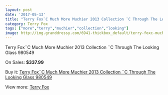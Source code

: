 ```yaml
---
layout: post
date: '2017-05-13'
title: "Terry Fox¨C Much More Muchier 2013 Collection ¨C Through The Looking Glass 980549"
category: Terry Fox
tags: ["more","terry","muchier","collection","looking"]
image: http://img.granddressy.com/6941-thickbox_default/terry-foxc-much-more-muchier-2013-collection-c-through-the-looking-glass-980549.jpg
---
```

Terry Fox¨C Much More Muchier 2013 Collection ¨C Through The Looking Glass 980549

On Sales: **$337.99**
<a href="https://www.granddressy.com/en/terry-fox/6198-terry-foxc-much-more-muchier-2013-collection-c-through-the-looking-glass-980549.html"><amp-img layout="responsive" width="600" height="600" src="//img.granddressy.com/6941-thickbox_default/terry-foxc-much-more-muchier-2013-collection-c-through-the-looking-glass-980549.jpg" alt="Terry Fox¨C Much More Muchier 2013 Collection ¨C Through The Looking Glass 980549 0" /></a>

Buy it: [Terry Fox¨C Much More Muchier 2013 Collection ¨C Through The Looking Glass 980549](https://www.granddressy.com/en/terry-fox/6198-terry-foxc-much-more-muchier-2013-collection-c-through-the-looking-glass-980549.html "Terry Fox¨C Much More Muchier 2013 Collection ¨C Through The Looking Glass 980549")

View more: [Terry Fox](https://www.granddressy.com/en/115-terry-fox "Terry Fox")